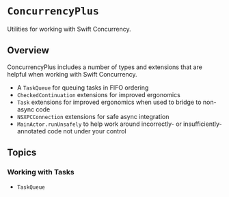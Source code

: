 # ``ConcurrencyPlus``

Utilities for working with Swift Concurrency.

## Overview

ConcurrencyPlus includes a number of types and extensions that are helpful when working with Swift Concurrency.

- A ``TaskQueue`` for queuing tasks in FIFO ordering
- `CheckedContinuation` extensions for improved ergonomics
- `Task` extensions for improved ergonomics when used to bridge to non-async code
- `NSXPCConnection` extensions for safe async integration
- `MainActor.runUnsafely` to help work around incorrectly- or insufficiently-annotated code not under your control

## Topics

### Working with Tasks

- ``TaskQueue``
